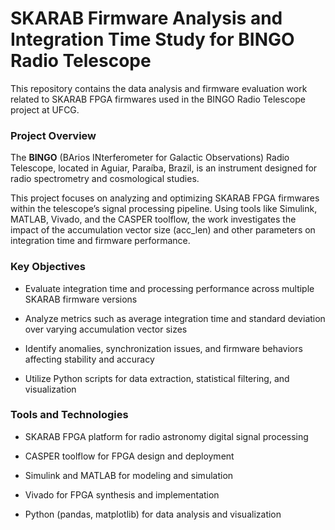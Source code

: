 # SKARAB Firmware Analysis and Integration Time Study for BINGO Radio Telescope

This repository contains the data analysis and firmware evaluation work related to SKARAB FPGA firmwares used in the BINGO Radio Telescope project at UFCG.

### Project Overview

The **BINGO** (BArios INterferometer for Galactic Observations) Radio Telescope, located in Aguiar, Paraíba, Brazil, is an instrument designed for radio spectrometry and cosmological studies.

This project focuses on analyzing and optimizing SKARAB FPGA firmwares within the telescope’s signal processing pipeline. Using tools like Simulink, MATLAB, Vivado, and the CASPER toolflow, the work investigates the impact of the accumulation vector size (acc_len) and other parameters on integration time and firmware performance.

### Key Objectives

* Evaluate integration time and processing performance across multiple SKARAB firmware versions

* Analyze metrics such as average integration time and standard deviation over varying accumulation vector sizes

* Identify anomalies, synchronization issues, and firmware behaviors affecting stability and accuracy

* Utilize Python scripts for data extraction, statistical filtering, and visualization

### Tools and Technologies

* SKARAB FPGA platform for radio astronomy digital signal processing

* CASPER toolflow for FPGA design and deployment

* Simulink and MATLAB for modeling and simulation

* Vivado for FPGA synthesis and implementation

* Python (pandas, matplotlib) for data analysis and visualization

